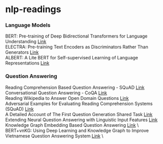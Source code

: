 # nlp-readings


### Language Models

BERT: Pre-training of Deep Bidirectional Transformers for Language Understanding <a href="https://arxiv.org/pdf/1810.04805.pdf">Link</a> \
ELECTRA: Pre-training Text Encoders as Discriminators Rather Than Generators <a href="https://arxiv.org/pdf/2003.10555.pdf ">Link</a> \
ALBERT: A Lite BERT for Self-supervised Learning of Language Representations <a href="https://arxiv.org/pdf/1909.11942.pdf">Link</a> 


### Question Answering

Reading Comprehension Based Question Answering - SQuAD <a href="https://rajpurkar.github.io/SQuAD-explorer">Link</a> \
Conversational Question Answering - CoQA <a href="https://stanfordnlp.github.io/coqa">Link</a> \
Reading Wikipedia to Answer Open Domain Questions <a href="https://arxiv.org/abs/1704.00051">Link</a> \
Adversarial Examples for Evaluating Reading Comprehension Systems (SQuAD)  <a href="https://arxiv.org/pdf/1707.07328.pdf">Link</a> \
A Detailed Account of The First Question Generation Shared Task <a href="https://www.aclweb.org/anthology/W10-4234.pdf">Link</a> \
Extending Neural Question Answering with Linguistic Input Features <a href="https://www.aclweb.org/anthology/W19-5806.pdf">Link</a> \
Knowledge Graph Embedding Based Question Answering <a href="http://research.baidu.com/Public/uploads/5c1c9a58317b3.pdf">Link</a> \ 
BERT+vnKG: Using Deep Learning and Knowledge Graph to Improve Vietnamese Question Answering System <a href="https://www.researchgate.net/publication/343423827_BERTvnKG_Using_Deep_Learning_and_Knowledge_Graph_to_Improve_Vietnamese_Question_Answering_System">Link</a> \ 


